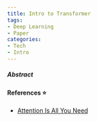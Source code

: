 ```yaml
---
title: Intro to Transformer
tags: 
- Deep Learning
- Paper
categories: 
- Tech
- Intro
---
```

##### Abstract

<!--more-->

#### References ⭐
- [Attention Is All You Need](https://arxiv.org/abs/1706.03762)